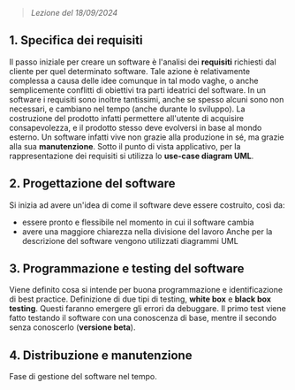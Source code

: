  > *Lezione del 18/09/2024*

## 1. Specifica dei requisiti
Il passo iniziale per creare un software è l'analisi dei **requisiti** richiesti dal cliente per quel determinato software. Tale azione è relativamente complessa a causa delle idee comunque in tal modo vaghe, o anche semplicemente conflitti di obiettivi tra parti ideatrici del software.
In un software i requisiti sono inoltre tantissimi, anche se spesso alcuni sono non necessari, e cambiano nel tempo (anche durante lo sviluppo). La costruzione del prodotto infatti permettere all'utente di acquisire consapevolezza, e il prodotto stesso deve evolversi in base al mondo esterno. Un software infatti vive non grazie alla produzione in sé, ma grazie alla sua **manutenzione**. 
Sotto il punto di vista applicativo, per la rappresentazione dei requisiti si utilizza lo **use-case diagram UML**.
## 2. Progettazione del software
Si inizia ad avere un'idea di come il software deve essere costruito, così da:
- essere pronto e flessibile nel momento in cui il software cambia
- avere una maggiore chiarezza nella divisione del lavoro
Anche per la descrizione del software vengono utilizzati diagrammi UML
## 3. Programmazione e testing del software
Viene definito cosa si intende per buona programmazione e identificazione di best practice. Definizione di due tipi di testing, **white box** e **black box testing**. Questi faranno emergere gli errori da debuggare. Il primo test viene fatto testando il software con una conoscenza di base, mentre il secondo senza conoscerlo (**versione beta**).
## 4. Distribuzione e manutenzione
Fase di gestione del software nel tempo.

